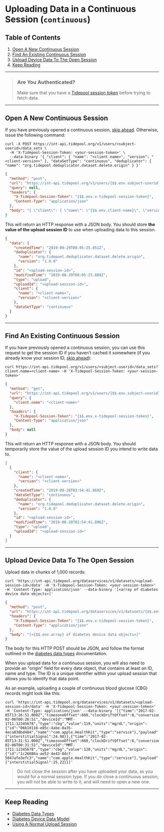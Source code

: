 # Uploading Data in a Continuous Session (`continuous`)

## Table of Contents

1. [Open A New Continuous Session](#open-a-new-continuous-session)
2. [Find An Existing Continuous Session](#find-an-existing-continuous-session)
3. [Upload Device Data To The Open Session](#upload-device-data-to-the-open-session)
4. [Keep Reading](#keep-reading)

---

<!-- theme: success -->

> ### Are You Authenticated?
>
> Make sure that you have a [Tidepool session token](../../quick-start.md#authentication) before trying to fetch data.

---

## Open A New Continuous Session

If you have previously opened a continuous session, [skip ahead](#find-an-existing-continuous-session). Otherwise, issue the following command:

```shell
curl -X POST https://int-api.tidepool.org/v1/users/<subject-userid>/data_sets \
  -H 'X-Tidepool-Session-Token: <your-session-token>' \
  --data-binary '{ "client": { "name": "<client-name>", "version": "<client-version>" }, "dataSetType": "continuous", "deduplicator": { "name": "org.tidepool.deduplicator.dataset.delete.origin" } }'
```

```json http
{
  "method": "post",
  "url": "https://int-api.tidepool.org/v1/users/{$$.env.subject-userid}/data_sets",
  "query": null,
  "headers": {
    "X-Tidepool-Session-Token": "{$$.env.x-tidepool-session-token}",
    "Content-Type": "application/json"
  },
  "body": "{ \"client\": { \"name\": \"{$$.env.client-name}\", \"version\": \"{$$.env.client-version}\" }, \"dataSetType\": \"continuous\", \"deduplicator\": { \"name\": \"org.tidepool.deduplicator.dataset.delete.origin\" } }"
}
```

This will return an HTTP response with a JSON body. You should store **the value of the upload session ID** to use when uploading data to this session.

```json
{
  "data": {
    "createdTime": "2019-08-29T08:05:25.851Z",
    "deduplicator": {
      "name": "org.tidepool.deduplicator.dataset.delete.origin",
      "version": "1.0.0"
    },
    "id": "<upload-session-id>",
    "modifiedTime": "2019-08-29T08:05:25.889Z",
    "type": "upload",
    "uploadId": "<upload-session-id>",
    "client": {
      "name": "<client-name>",
      "version": "<client-version>"
    },
    "dataSetType": "continuous"
  }
}
```

---

## Find An Existing Continuous Session

If you have previously opened a continuous session, you can use this request to get the session ID if you haven't cached it somewhere (if you already know your session ID, [skip ahead](#upload-device-data-to-the-open-session)):

```shell
curl https://int-api.tidepool.org/v1/users/<subject-userid>/data_sets?client.name=<client-name> -H 'X-Tidepool-Session-Token: <your-session-token>'
```

```json http
{
  "method": "get",
  "url": "https://int-api.tidepool.org/v1/users/{$$.env.subject-userid}/data_sets",
  "query": {
    "client.name": "<client-name>"
  },
  "headers": {
    "X-Tidepool-Session-Token": "{$$.env.x-tidepool-session-token}",
    "Content-Type": "application/json"
  },
  "body": null
}
```

This will return an HTTP response with a JSON body. You should temporarily store the value of the upload session ID you intend to write data to.

```json
[
  {
    "client": {
      "name": "<client-name>",
      "version": "<client-version>"
    },
    "createdTime": "2019-08-28T02:54:41.869Z",
    "dataSetType": "continuous",
    "deduplicator": {
      "name": "org.tidepool.deduplicator.dataset.delete.origin",
      "version": "1.0.0"
    },
    "id": "<upload-session-id>",
    "modifiedTime": "2019-08-28T02:54:41.896Z",
    "type": "upload",
    "uploadId": "<upload-session-id>"
  }
]
```

---

## Upload Device Data To The Open Session

Upload data in chunks of 1,000 records:

```shell
curl 'https://int-api.tidepool.org/dataservices/v1/datasets/<upload-session-id>/data' –H 'X-Tidepool-Session-Token: <your-session-token>' –H 'Content-Type: application/json' --data-binary '[<array of diabetes device data objects>]'
```

```json http
{
  "method": "post",
  "url": "https://int-api.tidepool.org/dataservices/v1/datasets/{$$.env.upload-session-id}/data",
  "headers": {
    "X-Tidepool-Session-Token": "{$$.env.x-tidepool-session-token}",
    "Content-Type": "application/json"
  },
  "body": "[<{$$.env.array} of diabetes device data objects>]"
}
```

The body for this HTTP POST should be JSON, and follow the format outlined in the [diabetes data types](./device-data/data-types.md) documentation.

When you upload data for a continuous session, you will also need to provide an "origin" field for every data object, that contains at least an ID, name and type. The ID is a unique identifier within your upload session that allows you to identify that data point.

As an example, uploading a couple of continuous blood glucose (CBG) records might look like this:

```shell
curl 'https://int-api.tidepool.org/dataservices/v1/datasets/<upload-session-id>/data' -H 'X-Tidepool-Session-Token: <your-session-token>' -H 'Content-Type: application/json' --data-binary '[{"time":"2017-02-05T13:26:51.000Z","timezoneOffset":660,"clockDriftOffset":0,"conversionOffset":0,"deviceTime":"2017-02-06T00:26:51","deviceId":"MMT-1711:12345678","type":"cbg","value":119,"units":"mg/dL","origin":{"id":"06b10116-e85c-4abe-8a35-4eca838bd484","name":"com.apple.HealthKit","type":"service"},"payload":{"interstitialSignal":24.98}},{"time":"2017-02-05T13:31:51.000Z","timezoneOffset":660,"clockDriftOffset":0,"conversionOffset":0,"deviceTime":"2017-02-06T00:31:51","deviceId":"MMT-1711:12345678","type":"cbg","value":120,"units":"mg/dL","origin":{"id":"1c26886a-ae52-4e43-84cf-5047afe3efc3","name":"com.apple.HealthKit","type":"service"},"payload":{"interstitialSignal":25.22}}]'
```

<!-- theme: error -->

> Do not close the session after you have uploaded your data, as you would for a normal session type. If you _do_ close a continuous session, you will not be able to write to it, and will need to open a new one.

---

## Keep Reading

* [Diabetes Data Types](./device-data/data-types.md)
* [Diabetes Device Data Model](./device-data.md)
* [Using A Normal Upload Session](./quick-start/uploading-device-data/normal.md)
